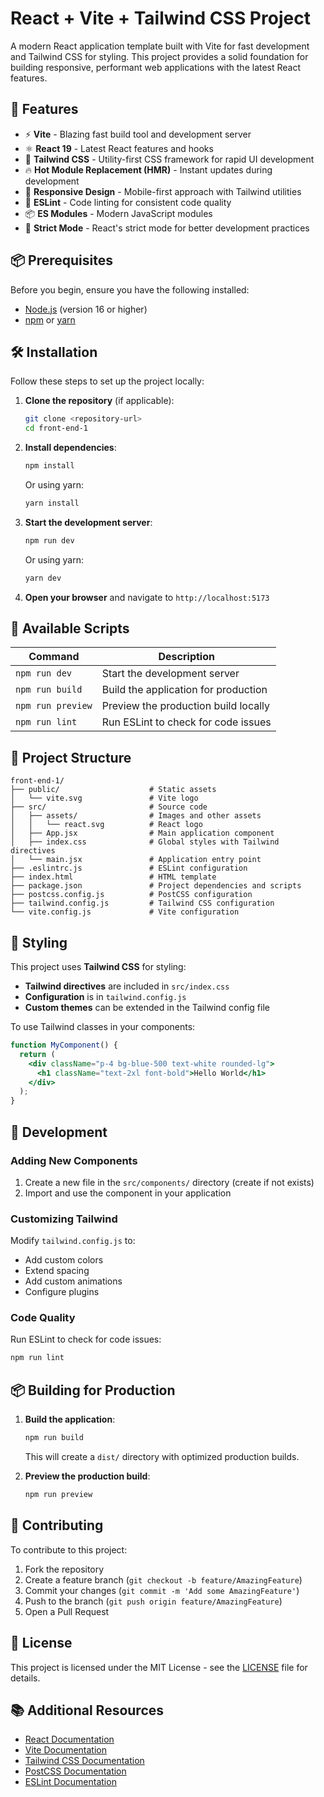 # React + Vite + Tailwind CSS Project

A modern React application template built with Vite for fast development and Tailwind CSS for styling. This project provides a solid foundation for building responsive, performant web applications with the latest React features.

## 🚀 Features

- ⚡️ **Vite** - Blazing fast build tool and development server
- ⚛️ **React 19** - Latest React features and hooks
- 🎨 **Tailwind CSS** - Utility-first CSS framework for rapid UI development
- 🔥 **Hot Module Replacement (HMR)** - Instant updates during development
- 📱 **Responsive Design** - Mobile-first approach with Tailwind utilities
- 🧹 **ESLint** - Code linting for consistent code quality
- 📦 **ES Modules** - Modern JavaScript modules
- 🎯 **Strict Mode** - React's strict mode for better development practices

## 📦 Prerequisites

Before you begin, ensure you have the following installed:

- [Node.js](https://nodejs.org/) (version 16 or higher)
- [npm](https://www.npmjs.com/) or [yarn](https://yarnpkg.com/)

## 🛠️ Installation

Follow these steps to set up the project locally:

1. **Clone the repository** (if applicable):
   ```bash
   git clone <repository-url>
   cd front-end-1
   ```

2. **Install dependencies**:
   ```bash
   npm install
   ```

   Or using yarn:
   ```bash
   yarn install
   ```

3. **Start the development server**:
   ```bash
   npm run dev
   ```

   Or using yarn:
   ```bash
   yarn dev
   ```

4. **Open your browser** and navigate to `http://localhost:5173`

## 📜 Available Scripts

| Command | Description |
|--------|-------------|
| `npm run dev` | Start the development server | 
| `npm run build` | Build the application for production | 
| `npm run preview` | Preview the production build locally | 
| `npm run lint` | Run ESLint to check for code issues | 

## 📁 Project Structure

```
front-end-1/
├── public/                    # Static assets
│   └── vite.svg               # Vite logo
├── src/                       # Source code
│   ├── assets/                # Images and other assets
│   │   └── react.svg          # React logo
│   ├── App.jsx                # Main application component
│   ├── index.css              # Global styles with Tailwind directives
│   └── main.jsx               # Application entry point
├── .eslintrc.js               # ESLint configuration
├── index.html                 # HTML template
├── package.json               # Project dependencies and scripts
├── postcss.config.js          # PostCSS configuration
├── tailwind.config.js         # Tailwind CSS configuration
└── vite.config.js             # Vite configuration
```

## 🎨 Styling

This project uses **Tailwind CSS** for styling:

- **Tailwind directives** are included in `src/index.css`
- **Configuration** is in `tailwind.config.js`
- **Custom themes** can be extended in the Tailwind config file

To use Tailwind classes in your components:
```jsx
function MyComponent() {
  return (
    <div className="p-4 bg-blue-500 text-white rounded-lg">
      <h1 className="text-2xl font-bold">Hello World</h1>
    </div>
  );
}
```

## 🔧 Development

### Adding New Components

1. Create a new file in the `src/components/` directory (create if not exists)
2. Import and use the component in your application

### Customizing Tailwind

Modify `tailwind.config.js` to:
- Add custom colors
- Extend spacing
- Add custom animations
- Configure plugins

### Code Quality

Run ESLint to check for code issues:
```bash
npm run lint
```

## 📦 Building for Production

1. **Build the application**:
   ```bash
   npm run build
   ```

   This will create a `dist/` directory with optimized production builds.

2. **Preview the production build**:
   ```bash
   npm run preview
   ```

## 🤝 Contributing

To contribute to this project:

1. Fork the repository
2. Create a feature branch (`git checkout -b feature/AmazingFeature`)
3. Commit your changes (`git commit -m 'Add some AmazingFeature'`)
4. Push to the branch (`git push origin feature/AmazingFeature`)
5. Open a Pull Request

## 📄 License

This project is licensed under the MIT License - see the [LICENSE](LICENSE) file for details.

## 📚 Additional Resources

- [React Documentation](https://react.dev/)
- [Vite Documentation](https://vitejs.dev/)
- [Tailwind CSS Documentation](https://tailwindcss.com/)
- [PostCSS Documentation](https://postcss.org/)
- [ESLint Documentation](https://eslint.org/)
